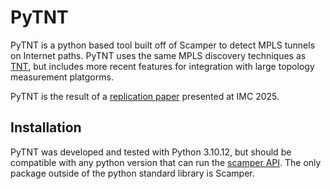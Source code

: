 # PyTNT

PyTNT is a python based tool built off of Scamper to detect MPLS tunnels on Internet paths.
PyTNT uses the same MPLS discovery techniques as [TNT](https://github.com/YvesVanaubel/TNT/tree/master/TNT), but includes more recent features for integration with large topology measurement platgorms. 

PyTNT is the result of a [replication paper](https://doi.org/10.1145/3730567.3764457) presented at IMC 2025. 


## Installation

PyTNT was developed and tested with Python 3.10.12, but should be compatible with any python version that can run the [scamper API](https://www.caida.org/catalog/software/scamper/python/).
The only package outside of the python standard library is Scamper.
